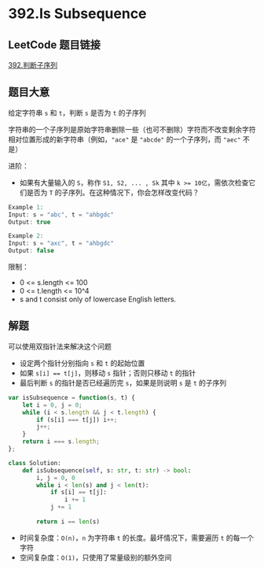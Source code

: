 # 392.Is Subsequence

## LeetCode 题目链接

[392.判断子序列](https://leetcode.cn/problems/is-subsequence/)

## 题目大意

给定字符串 `s` 和 `t`，判断 `s` 是否为 `t` 的子序列

字符串的一个子序列是原始字符串删除一些（也可不删除）字符而不改变剩余字符相对位置形成的新字符串（例如，`"ace"` 是 `"abcde"` 的一个子序列，而 `"aec"` 不是）

进阶：
- 如果有大量输入的 `S`，称作 `S1, S2, ... , Sk` 其中 `k >= 10亿`，需依次检查它们是否为 `T` 的子序列。在这种情况下，你会怎样改变代码？

```js
Example 1:
Input: s = "abc", t = "ahbgdc"
Output: true

Example 2:
Input: s = "axc", t = "ahbgdc"
Output: false
```

限制：
- 0 <= s.length <= 100
- 0 <= t.length <= 10^4
- s and t consist only of lowercase English letters.

## 解题

可以使用双指针法来解决这个问题
- 设定两个指针分别指向 `s` 和 `t` 的起始位置
- 如果 `s[i] == t[j]`，则移动 `s` 指针；否则只移动 `t` 的指针
- 最后判断 `s` 的指针是否已经遍历完 `s`，如果是则说明 `s` 是 `t` 的子序列

```js
var isSubsequence = function(s, t) {
    let i = 0, j = 0;
    while (i < s.length && j < t.length) {
        if (s[i] === t[j]) i++;
        j++;
    }
    return i === s.length;
};
```
```python
class Solution:
    def isSubsequence(self, s: str, t: str) -> bool:
        i, j = 0, 0
        while i < len(s) and j < len(t):
            if s[i] == t[j]:
                i += 1
            j += 1
        
        return i == len(s)
```

- 时间复杂度：`O(n)`，`n` 为字符串 `t` 的长度。最坏情况下，需要遍历 `t` 的每一个字符
- 空间复杂度：`O(1)`，只使用了常量级别的额外空间